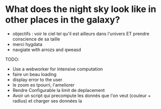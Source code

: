 What does the night sky look like in other places in the galaxy?
===

 * objectifs : voir le ciel tel qu'il est ailleurs dans l'univers ET prendre conscience de sa taille
 * merci hygdata
 * navgiate with arrozs and qweasd
 
TODO:

 * Use a webworker for intensive computation 
 * faire un beau loading
 * display error to the user
 * le zoom es tpourri, l'ameliorer 
 * Rendre Configurable la limit de deplacement 
 * Avoir un script qui precompute les donnés que l'on veut (couleur + radius) et charger ses données la
 